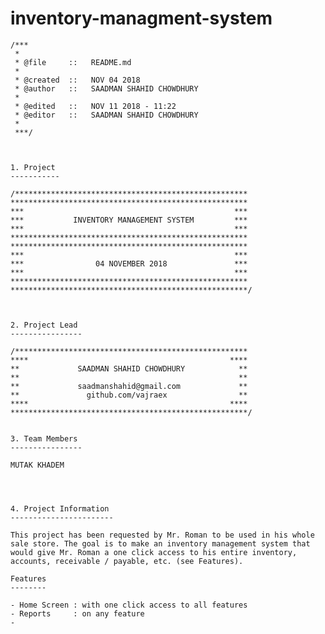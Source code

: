 # inventory-managment-system


 	
	/***
	 *
	 * @file     ::   README.md
	 *
	 * @created  ::   NOV 04 2018
	 * @author   ::   SAADMAN SHAHID CHOWDHURY
	 *
	 * @edited   ::   NOV 11 2018 - 11:22
	 * @editor   ::   SAADMAN SHAHID CHOWDHURY   
	 *
	 ***/
 
 
 	
	1. Project
	-----------

	/****************************************************
	*****************************************************
	***                                               ***
	***           INVENTORY MANAGEMENT SYSTEM         ***
	***                                               ***
	*****************************************************
	*****************************************************
	***                                               ***
	***                04 NOVEMBER 2018               ***
	***                                               ***
	*****************************************************
	*****************************************************/
	
		
		
	2. Project Lead
	----------------
	 
	/****************************************************
	****                                             ****
	**             SAADMAN SHAHID CHOWDHURY            **
	**                                                 **
	**             saadmanshahid@gmail.com             **
	**               github.com/vajraex                **
	****                                             ****
	*****************************************************/
	
		
	3. Team Members
	----------------

	MUTAK KHADEM




	4. Project Information
	-----------------------
	
	This project has been requested by Mr. Roman to be used in his whole sale store. The goal is to make an inventory management system that would give Mr. Roman a one click access to his entire inventory, accounts, receivable / payable, etc. (see Features). 
	
	Features
	--------
	
	- Home Screen : with one click access to all features
	- Reports     : on any feature
	- 
	
	
	
	
	
	
	
	
	
	
	 